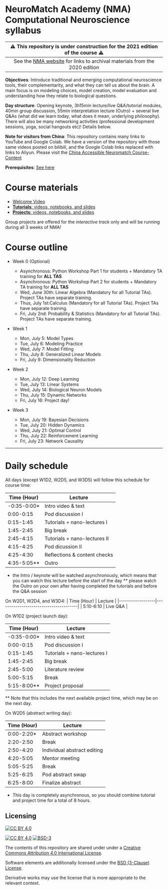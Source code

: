 # NeuroMatch Academy (NMA) Computational Neuroscience syllabus

| :warning: This repository is under construction for the 2021 edition of the course :warning:
| :---: |
| See the [NMA website](https://academy.neuromatch.io/nma2020/course-materials) for links to archival materials from the 2020 edition |

**Objectives**: Introduce traditional and emerging computational neuroscience tools, their complementarity, and what they can tell us about the brain. A main focus is on modeling choices, model creation, model evaluation and understanding how they relate to biological questions.

**Day structure**: Opening keynote, 3h15min lecture/live Q&A/tutorial modules, 40min group discussion, 55min interpretation lecture (Outro) + several live Q&As (what did we learn today, what does it mean, underlying philosophy). There will also be many networking activities (professional development sessions, yoga, social hangouts etc)! Details below.

**Note for visitors from China**: This repository contains many links to YouTube and Google Colab. We have a version of the repository with those same videos posted on bilibili, and the Google Colab links replaced with links to Aliyun. Please visit the [China Accessible Neuromatch Course-Content](https://github.com/erlichlab/course-content/)

**Prerequisites**: [See here](https://github.com/NeuromatchAcademy/precourse)

# Course materials

- [Welcome Video](https://youtu.be/s4kBB1OMs0Q)
- [**Tutorials**: videos, notebooks, and slides](./tutorials/README.md)
- [**Projects**: videos, notebooks, and slides](./projects/README.md)

Group projects are offered for the *interactive track* only and will be running during all 3 weeks of NMA!

# Course outline

* Week 0 (Optional)
    * Asynchronous: Python Workshop Part 1 for students + Mandatory TA training for **ALL TAS**
    * Asynchronous: Python Workshop Part 2 for students + Mandatory TA training for **ALL TAS**
    * Wed, June 30th: Linear Algebra (Mandatory for all Tutorial TAs). Project TAs have separate training.
    * Thus, July 1st:Calculus (Mandatory for all Tutorial TAs). Project TAs have separate training.
    * Fri, July 2nd: Probability & Statistics (Mandatory for all Tutorial TAs). Project TAs have separate training.
    
* Week 1
    * Mon, July 5: Model Types
    * Tue, July 6: Modeling Practice
    * Wed, July 7: Model Fitting
    * Thu, July 8: Generalized Linear Models
    * Fri, July 9: Dimensionality Reduction
     
* Week 2
    * Mon, July 12: Deep Learning
    * Tue, July 13: Linear Systems
    * Wed, July 14: Biological Neuron Models
    * Thu, July 15: Dynamic Networks
    * Fri, July 16: Project day!
    
* Week 3
    * Mon, July 19: Bayesian Decisions
    * Tue, July 20: Hidden Dynamics
    * Wed, July 21: Optimal Control
    * Thu, July 22: Reinforcement Learning
    * Fri, July 23: Network Causality


----

# Daily schedule
All days (except W1D2, W2D5, and W3D5) will follow this schedule for course time:
 
|    Time (Hour)   |    Lecture                            | 
|------------------|---------------------------------------|
|    -0:35-0:00\*   |    Intro video & text   |   
|    0:00-0:15     |    Pod discussion I                   |                                      
|    0:15-1:45     |    Tutorials + nano-lectures I        |    
|    1:45-2:45     |    Big break                 |    
|    2:45-4:15     |    Tutorials + nano-lectures II      |   
|    4:15-4:25    |    Pod dicussion II       |    
|    4:25-4:30    |    Reflections & content checks               |    
|    4:35-5:05**     |    Outro                              |
* the Intro / keynote will be watched asynchronously, which means that you can watch this lecture before the start of the day ** please watch the Outro on your own after having completed the tutorials and before the Q&A session
 
On W2D1, W2D4, and W3D4:
|    Time (Hour)   |    Lecture                            | 
|------------------|---------------------------------------|
|    5:10-6:10     |    Live Q&A                                |   


On W1D2 (project launch day):

|    Time (Hour)   |    Lecture                            |
|------------------|---------------------------------------|
|    -0:35-0:00\*   |    Intro video & text   |   
|    0:00-0:15     |    Pod discussion I                   |                                      
|    0:15-1:45     |    Tutorials + nano-lectures I        |    
|    1:45-2:45     |    Big break                 |    
|    2:45-5:00     |    Literature review   |
|    5:00-5:15     |    Break     |
|    5:15-8:00**   |    Project proposal    |

** Note that this includes the next available project time, which may be on the next day.

On W2D5 (abstract writing day):

|    Time (Hour)   |    Lecture                            |
|------------------|---------------------------------------|
|  0:00-2:20\*     |    Abstract workshop                  |
|  2:20-2:50     |    Break                              |
|  2:50-4:20     |    Individual abstract editing        |
|  4:20-5:05     |    Mentor meeting                     |
|  5:05-5:25     |    Break                              |
|  5:25-6:25     |    Pod abstract swap                  |
|  6:25-8:00     |    Finalize abstract                  |

* This day is completely asynchronous, so you should combine tutorial and project time for a total of 8 hours. 

## Licensing

[![CC BY 4.0][cc-by-image]][cc-by]

[![CC BY 4.0][cc-by-shield]][cc-by] [![BSD-3][bsd-3-shield]][bsd-3]

The contents of this repository are shared under under a [Creative Commons Attribution 4.0 International License][cc-by].

Software elements are additionally licensed under the [BSD (3-Clause) License][bsd-3].

Derivative works may use the license that is more appropriate to the relevant context.

[cc-by]: http://creativecommons.org/licenses/by/4.0/
[cc-by-image]: https://i.creativecommons.org/l/by/4.0/88x31.png
[cc-by-shield]: https://img.shields.io/badge/License-CC%20BY%204.0-lightgrey.svg

[bsd-3]: https://opensource.org/licenses/BSD-3-Clause
[bsd-3-shield]: https://camo.githubusercontent.com/9b9ea65d95c9ef878afa1987df65731d47681336/68747470733a2f2f696d672e736869656c64732e696f2f707970692f6c2f736561626f726e2e737667
